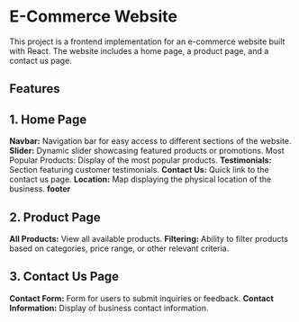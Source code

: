 

# E-Commerce Website
This project is a frontend implementation for an e-commerce website built with React. The website includes a home page, a product page, and a contact us page.



## Features
## 1. Home Page
**Navbar:** Navigation bar for easy access to different sections of the website.
**Slider:** Dynamic slider showcasing featured products or promotions.
Most Popular Products: Display of the most popular products.
**Testimonials:** Section featuring customer testimonials.
**Contact Us:** Quick link to the contact us page.
**Location:** Map displaying the physical location of the business.
**footer**
## 2. Product Page
**All Products:** View all available products.
**Filtering:** Ability to filter products based on categories, price range, or other relevant criteria.
## 3. Contact Us Page
**Contact Form:** Form for users to submit inquiries or feedback.
**Contact Information:** Display of business contact information.
